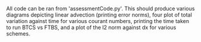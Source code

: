All code can be ran from 'assessmentCode.py'. This should produce various diagrams depicting linear advection (printing error norms), four plot of total variation against time for various courant numbers, printing the time taken to run BTCS vs FTBS, and a plot of the l2 norm against dx for various schemes.
